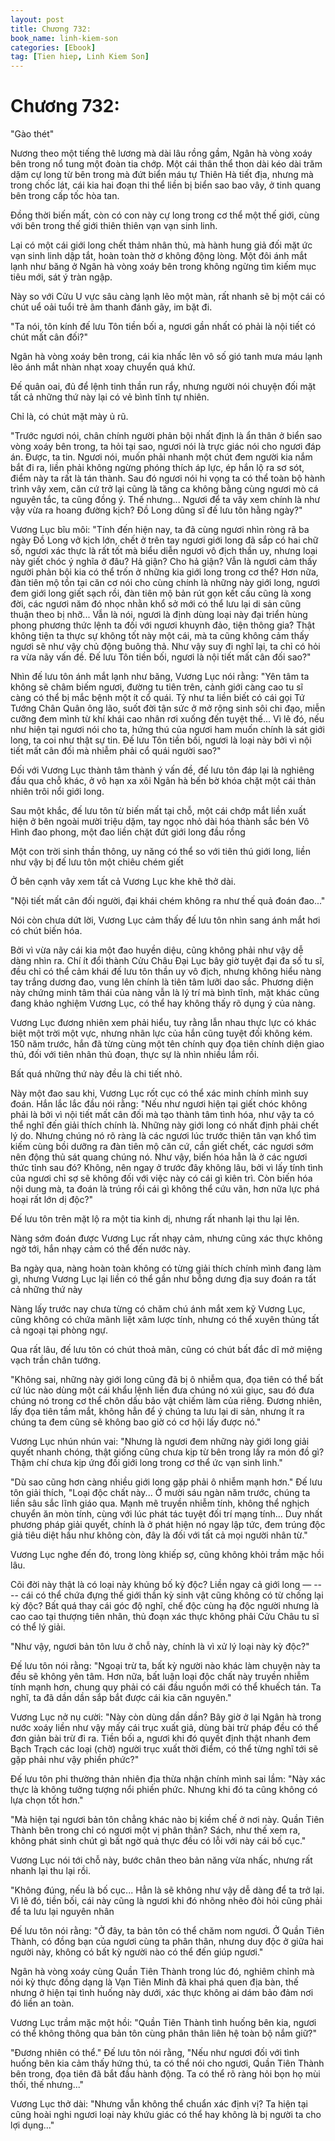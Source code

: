 ```yaml
---
layout: post
title: Chương 732: 
book_name: linh-kiem-son
categories: [Ebook]
tag: [Tien hiep, Linh Kiem Son]
---
```


# Chương 732: 

"Gào thét"

Nương theo một tiếng thê lương mà dài lâu rồng gầm, Ngân hà vòng xoáy bên trong nổ tung một đoàn tia chớp. Một cái thân thể thon dài kéo dài trăm dặm cự long từ bên trong mà đứt biển máu tự Thiên Hà tiết địa, nhưng mà trong chốc lát, cái kia hai đoạn thi thể liền bị biển sao bao vây, ở tinh quang bên trong cấp tốc hòa tan. 

Đồng thời biến mất, còn có con này cự long trong cơ thể một thế giới, cùng với bên trong thế giới thiên thiên vạn vạn sinh linh.

Lại có một cái giới long chết thảm nhân thủ, mà hành hung giả đối mặt ức vạn sinh linh dập tắt, hoàn toàn thờ ơ không động lòng. Một đôi ánh mắt lạnh như băng ở Ngân hà vòng xoáy bên trong không ngừng tìm kiếm mục tiêu mới, sát ý tràn ngập. 

Này so với Cửu U vực sâu càng lạnh lẽo một màn, rất nhanh sẽ bị một cái có chút uể oải tuổi trẻ âm thanh đánh gãy, im bặt đi.

"Ta nói, tôn kính đế lưu Tôn tiền bối a, ngươi gần nhất có phải là nội tiết có chút mất cân đối?"

Ngân hà vòng xoáy bên trong, cái kia nhấc lên vô số gió tanh mưa máu lạnh lẽo ánh mắt nhàn nhạt xoay chuyển quá khứ.

Đế quân oai, đủ để lệnh tinh thần run rẩy, nhưng người nói chuyện đối mặt tất cả những thứ này lại có vẻ bình tĩnh tự nhiên.

Chỉ là, có chút mặt mày ủ rũ.

"Trước ngươi nói, chân chính người phản bội nhất định là ẩn thân ở biển sao vòng xoáy bên trong, ta hỏi tại sao, ngươi nói là trực giác nói cho ngươi đáp án. Được, ta tin. Ngươi nói, muốn phải nhanh một chút đem người kia nắm bắt đi ra, liền phải không ngừng phóng thích áp lực, ép hắn lộ ra sơ sót, điểm này ta rất là tán thành. Sau đó ngươi nói hi vọng ta có thể toàn bộ hành trình vây xem, căn cứ trở lại cũng là tăng ca không bằng cùng ngươi mò cá nguyên tắc, ta cũng đồng ý. Thế nhưng... Ngươi để ta vây xem chính là như vậy vừa ra hoang đường kịch? Đồ Long dũng sĩ đế lưu tôn hằng ngày?"

Vương Lục bĩu môi: "Tính đến hiện nay, ta đã cùng ngươi nhìn ròng rã ba ngày Đồ Long vở kịch lớn, chết ở trên tay ngươi giới long đã sắp có hai chữ số, ngươi xác thực là rất tốt mà biểu diễn ngươi vô địch thần uy, nhưng loại này giết chóc ý nghĩa ở đâu? Hả giận? Cho hả giận? Vẫn là ngươi cảm thấy người phản bội kia có thể trốn ở những kia giới long trong cơ thể? Hơn nữa, đàn tiên mộ tồn tại căn cơ nói cho cùng chính là những này giới long, ngươi đem giới long giết sạch rồi, đàn tiên mộ bản rút gọn kết cấu cũng là xong đời, các ngươi năm đó nhọc nhằn khổ sở mới có thể lưu lại di sản cũng thuận theo bị nhỡ... Vẫn là nói, ngươi là định dùng loại này đại triển hùng phong phương thức lệnh ta đối với ngươi khuynh đảo, tiện thông gia? Thật không tiện ta thực sự không tốt này một cái, mà ta cũng không cảm thấy ngươi sẽ như vậy chủ động buông thả. Như vậy suy đi nghĩ lại, ta chỉ có hỏi ra vừa nãy vấn đề. Đế lưu Tôn tiền bối, ngươi là nội tiết mất cân đối sao?"

Nhìn đế lưu tôn ánh mắt lạnh như băng, Vương Lục nói rằng: "Yên tâm ta không sẽ châm biếm ngươi, đường tu tiên trên, cảnh giới càng cao tu sĩ càng có thể bị mắc bệnh một ít cổ quái. Tỷ như ta liền biết có cái gọi Tứ Tướng Chân Quân ông lão, suốt đời tận sức ở mở rộng sinh sôi chi đạo, miễn cưỡng đem mình từ khí khái cao nhân rơi xuống đến tuyệt thế... Vì lẽ đó, nếu như hiện tại ngươi nói cho ta, hứng thú của ngươi ham muốn chính là sát giới long, ta coi như thật sự tin. Đế lưu Tôn tiền bối, ngươi là loại này bởi vì nội tiết mất cân đối mà nhiễm phải cổ quái người sao?"

Đối với Vương Lục thành tâm thành ý vấn đề, đế lưu tôn đáp lại là nghiêng đầu qua chỗ khác, ở vô hạn xa xôi Ngân hà bến bờ khóa chặt một cái thản nhiên trôi nổi giới long. 

Sau một khắc, đế lưu tôn từ biến mất tại chỗ, một cái chớp mắt liền xuất hiện ở bên ngoài mười triệu dặm, tay ngọc nhỏ dài hóa thành sắc bén Vô Hình đao phong, một đao liền chặt đứt giới long đầu rồng

Một con trời sinh thần thông, uy năng có thể so với tiên thú giới long, liền như vậy bị đế lưu tôn một chiêu chém giết

Ở bên cạnh vây xem tất cả Vương Lục khe khẽ thở dài.

"Nội tiết mất cân đối người, đại khái chém không ra như thế quả đoán đao..."

Nói còn chưa dứt lời, Vương Lục cảm thấy đế lưu tôn nhìn sang ánh mắt hơi có chút biến hóa.

Bởi vì vừa nãy cái kia một đao huyền diệu, cũng không phải như vậy dễ dàng nhìn ra. Chí ít đổi thành Cửu Châu Đại Lục bây giờ tuyệt đại đa số tu sĩ, đều chỉ có thể cảm khái đế lưu tôn thần uy vô địch, nhưng không hiểu nàng tay trắng dương đao, vung lên chính là tiên tâm lưỡi dao sắc. Phương diện này chứng minh tâm thái của nàng vẫn là lý trí mà bình tĩnh, mặt khác cũng đang khảo nghiệm Vương Lục, có thể hay không thấy rõ dụng ý của nàng. 

Vương Lục đương nhiên xem phải hiểu, tuy rằng lẫn nhau thực lực có khác biệt một trời một vực, nhưng nhãn lực của hắn cũng tuyệt đối không kém. 150 năm trước, hắn đã từng cùng một tên chính quy đọa tiên chính diện giao thủ, đối với tiên nhân thủ đoạn, thực sự là nhìn nhiều lắm rồi. 

Bất quá những thứ này đều là chi tiết nhỏ.

Này một đao sau khi, Vương Lục rốt cục có thể xác minh chính mình suy đoán. Hắn lắc lắc đầu nói rằng: "Nếu như ngươi hiện tại giết chóc không phải là bởi vì nội tiết mất cân đối mà tạo thành tâm tình hóa, như vậy ta có thể nghĩ đến giải thích chính là. Những này giới long có nhất định phải chết lý do. Nhưng chúng nó rõ ràng là các ngươi lúc trước thiên tân vạn khổ tìm kiếm cùng bồi dưỡng ra đàn tiên mộ căn cứ, cần giết chết, các ngươi sớm nên động thủ sát quang chúng nó. Như vậy, biến hóa hẳn là ở các ngươi thức tỉnh sau đó? Không, nên ngay ở trước đây không lâu, bởi vì lấy tính tình của ngươi chỉ sợ sẽ không đối với việc này có cái gì kiên trì. Còn biến hóa nội dung mà, ta đoán là trúng rồi cái gì không thể cứu vãn, hơn nữa lực phá hoại rất lớn dị độc?"

Đế lưu tôn trên mặt lộ ra một tia kinh dị, nhưng rất nhanh lại thu lại lên.

Nàng sớm đoán được Vương Lục rất nhạy cảm, nhưng cũng xác thực không ngờ tới, hắn nhạy cảm có thể đến nước này.

Ba ngày qua, nàng hoàn toàn không có từng giải thích chính mình đang làm gì, nhưng Vương Lục lại liền có thể gần như bỗng dưng địa suy đoán ra tất cả những thứ này

Nàng lấy trước nay chưa từng có chăm chú ánh mắt xem kỹ Vương Lục, cũng không có chứa mãnh liệt xâm lược tính, nhưng có thể xuyên thủng tất cả ngoại tại phòng ngự. 

Qua rất lâu, đế lưu tôn có chút thoả mãn, cũng có chút bất đắc dĩ mở miệng vạch trần chân tướng.

"Không sai, những này giới long cũng đã bị ô nhiễm qua, đọa tiên có thể bất cứ lúc nào dùng một cái khẩu lệnh liền đưa chúng nó xúi giục, sau đó đưa chúng nó trong cơ thể chôn dấu bảo vật chiếm làm của riêng. Đương nhiên, lấy đọa tiên tầm mắt, không hẳn để ý chúng ta lưu lại di sản, nhưng ít ra chúng ta đem cũng sẽ không bao giờ có cơ hội lấy được nó."

Vương Lục nhún nhún vai: "Nhưng là ngươi đem những này giới long giải quyết nhanh chóng, thật giống cũng chưa kịp từ bên trong lấy ra món đồ gì? Thậm chí chưa kịp ứng đối giới long trong cơ thể ức vạn sinh linh."

"Dù sao cũng hơn càng nhiều giới long gặp phải ô nhiễm mạnh hơn." Đế lưu tôn giải thích, "Loại độc chất này... Ở mười sáu ngàn năm trước, chúng ta liền sâu sắc lĩnh giáo qua. Mạnh mẽ truyền nhiễm tính, không thể nghịch chuyển ăn mòn tính, cùng với lúc phát tác tuyệt đối trí mạng tính... Duy nhất phương pháp giải quyết, chính là ở phát hiện nó ngay lập tức, đem trúng độc giả tiêu diệt hầu như không còn, đây là đối với tất cả mọi người nhân từ."

Vương Lục nghe đến đó, trong lòng khiếp sợ, cũng không khỏi trầm mặc hồi lâu.

Cõi đời này thật là có loại này khủng bố kỳ độc? Liền ngay cả giới long — -- -- cái có thể chứa đựng thế giới thần kỳ sinh vật cũng không có từ chống lại kỳ độc? Bất quá thay cái góc độ nghĩ, chế độc cùng hạ độc người nhưng là cao cao tại thượng tiên nhân, thủ đoạn xác thực không phải Cửu Châu tu sĩ có thể lý giải.

"Như vậy, ngươi bản tôn lưu ở chỗ này, chính là vì xử lý loại này kỳ độc?"

Đế lưu tôn nói rằng: "Ngoại trừ ta, bất kỳ người nào khác làm chuyện này ta đều sẽ không yên tâm. Hơn nữa, bất luận loại độc chất này truyền nhiễm tính mạnh hơn, chung quy phải có cái đầu nguồn mới có thể khuếch tán. Ta nghĩ, ta đã dần dần sắp bắt được cái kia căn nguyên."

Vương Lục nở nụ cười: "Này còn dùng dần dần? Bây giờ ở lại Ngân hà trong nước xoáy liền như vậy mấy cái trục xuất giả, dùng bài trừ pháp đều có thể đơn giản bài trừ đi ra. Tiền bối a, ngươi khi đó quyết định thật nhanh đem Bạch Trạch các loại (chờ) người trục xuất thời điểm, có thể từng nghĩ tới sẽ gặp phải như vậy phiền phức?"

Đế lưu tôn phi thường thản nhiên địa thừa nhận chính mình sai lầm: "Này xác thực là không tưởng tượng nổi phiền phức. Nhưng khi đó ta cũng không có lựa chọn tốt hơn."

"Mà hiện tại ngươi bản tôn chẳng khác nào bị kiềm chế ở nơi này. Quần Tiên Thành bên trong chỉ có ngươi một vị phân thân? Sách, như thế xem ra, không phát sinh chút gì bất ngờ quả thực đều có lỗi với này cái bố cục."

Vương Lục nói tới chỗ này, bước chân theo bản năng vừa nhấc, nhưng rất nhanh lại thu lại rồi.

"Không đúng, nếu là bố cục... Hẳn là sẽ không như vậy dễ dàng để ta trở lại. Vì lẽ đó, tiền bối, cái này cũng là ngươi khi đó nhõng nhẽo đòi hỏi cũng phải để ta lưu lại nguyên nhân

Đế lưu tôn nói rằng: "Ở đây, ta bản tôn có thể chăm nom ngươi. Ở Quần Tiên Thành, có đồng bạn của ngươi cùng ta phân thân, nhưng duy độc ở giữa hai người này, không có bất kỳ người nào có thể đến giúp ngươi."

Ngân hà vòng xoáy cùng Quần Tiên Thành trong lúc đó, nghiêm chỉnh mà nói kỳ thực đồng dạng là Vạn Tiên Minh đã khai phá quen địa bàn, thế nhưng ở hiện tại tình huống này dưới, xác thực không ai dám bảo đảm nơi đó liền an toàn. 

Vương Lục trầm mặc một hồi: "Quần Tiên Thành tình huống bên kia, ngươi có thể không thông qua bản tôn cùng phân thân liên hệ toàn bộ nắm giữ?"

"Đương nhiên có thể." Đế lưu tôn nói rằng, "Nếu như ngươi đối với tình huống bên kia cảm thấy hứng thú, ta có thể nói cho ngươi, Quần Tiên Thành bên trong, đọa tiên đã bắt đầu hành động. Ta có thể rõ ràng hỏi bọn họ mùi thối, thế nhưng..."

Vương Lục thở dài: "Nhưng vẫn không thể chuẩn xác định vị? Ta hiện tại cũng hoài nghi ngươi loại này khứu giác có thể hay không là bị người ta cho lợi dụng..."
